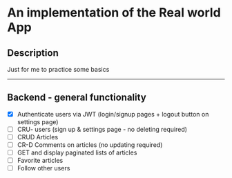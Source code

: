 # An implementation of the Real world App

## Description
Just for me to practice some basics

---

## Backend - general functionality

- [x] Authenticate users via JWT (login/signup pages + logout button on settings page)
- [ ] CRU- users (sign up & settings page - no deleting required)
- [ ] CRUD Articles
- [ ] CR-D Comments on articles (no updating required)
- [ ] GET and display paginated lists of articles
- [ ] Favorite articles
- [ ] Follow other users
